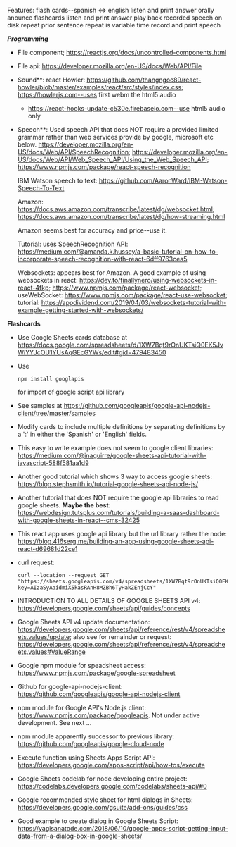 Features:
  flash cards--spanish <=> english
    listen and print answer
  orally anounce flashcards
    listen and print answer
  play back recorded speech on disk
    repeat prior sentence
    repeat is variable time
  record and print speech


**_Programming_**

+ File component;  https://reactjs.org/docs/uncontrolled-components.html

+ File api:  https://developer.mozilla.org/en-US/docs/Web/API/File

- Sound**:  react Howler:  https://github.com/thangngoc89/react-howler/blob/master/examples/react/src/styles/index.css; https://howlerjs.com--uses first webm the html5 audio

  + https://react-hooks-update-c530e.firebaseio.com--use html5 audio only

+ Speech**:  Used speech API that does NOT require a provided limited grammar rather than web services provide by google, microsoft etc below.  https://developer.mozilla.org/en-US/docs/Web/API/SpeechRecognition; https://developer.mozilla.org/en-US/docs/Web/API/Web_Speech_API/Using_the_Web_Speech_API; https://www.npmjs.com/package/react-speech-recognition

    IBM Watson speech to text:  https://github.com/AaronWard/IBM-Watson-Speech-To-Text

    Amazon:  https://docs.aws.amazon.com/transcribe/latest/dg/websocket.html; https://docs.aws.amazon.com/transcribe/latest/dg/how-streaming.html

    Amazon seems best for accuracy and price--use it.

    Tutorial:  uses SpeechRecognition API:  https://medium.com/@amanda.k.hussey/a-basic-tutorial-on-how-to-incorporate-speech-recognition-with-react-6dff9763cea5

    Websockets: appears best for Amazon.  A good example of using websockets in react:  https://dev.to/finallynero/using-websockets-in-react-4fkp; https://www.npmjs.com/package/react-websocket; useWebSocket: https://www.npmjs.com/package/react-use-websocket; tutorial:  https://appdividend.com/2019/04/03/websockets-tutorial-with-example-getting-started-with-websockets/

**Flashcards**

+ Use Google Sheets cards database at https://docs.google.com/spreadsheets/d/1XW7Bqt9rOnUKTsiQ0EK5JvWiYYJcOU1YUsAqGEcGYWs/edit#gid=479483450

+ Use 

      npm install googlapis

    for import of google script api library

+ See samples  at https://github.com/googleapis/google-api-nodejs-client/tree/master/samples

* Modify cards to include multiple definitions by separating definitions by a ':' in either the 'Spanish' or 'English' fields.

* This easy to write example does not seem to google client libraries:  https://medium.com/@inaguirre/google-sheets-api-tutorial-with-javascript-588f581aa1d9

* Another good tutorial which shows 3 way to access google sheets:  https://blog.stephsmith.io/tutorial-google-sheets-api-node-js/

* Another tutorial that does NOT require the google api libraries to read google sheets.  **Maybe the best**:  https://webdesign.tutsplus.com/tutorials/building-a-saas-dashboard-with-google-sheets-in-react--cms-32425

* This react app uses google api library but the url library rather the node:  https://blog.416serg.me/building-an-app-using-google-sheets-api-react-d69681d22ce1

* curl request:

      curl --location --request GET "https://sheets.googleapis.com/v4/spreadsheets/1XW7Bqt9rOnUKTsiQ0EK5JvWiYYJcOU1YUsAqGEcGYWs/values/A2%3AB3?key=AIzaSyAaidmiX5kasRAnH8MZBh6TyHakZEnjCcY"

* INTRODUCTION TO ALL DETAILS OF GOOGLE SHEETS API v4:  https://developers.google.com/sheets/api/guides/concepts

* Google Sheets API v4 update documentation:  https://developers.google.com/sheets/api/reference/rest/v4/spreadsheets.values/update; also see for remainder or request: https://developers.google.com/sheets/api/reference/rest/v4/spreadsheets.values#ValueRange

* Google npm module for speadsheet access: https://www.npmjs.com/package/google-spreadsheet

* Github for google-api-nodejs-client: https://github.com/googleapis/google-api-nodejs-client

* npm module for Google API's Node.js client:  https://www.npmjs.com/package/googleapis.  Not under active development.  See next ...

* npm module apparently successor to previous library:  https://github.com/googleapis/google-cloud-node

* Execute function using Sheets Apps Script API:  https://developers.google.com/apps-script/api/how-tos/execute

* Google Sheets codelab for node developing entire project:  https://codelabs.developers.google.com/codelabs/sheets-api/#0

* Google recommended style sheet for html dialogs in Sheets: https://developers.google.com/gsuite/add-ons/guides/css

* Good example to create dialog in Google Sheets Script:  https://yagisanatode.com/2018/06/10/google-apps-script-getting-input-data-from-a-dialog-box-in-google-sheets/